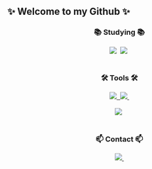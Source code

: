 ## ✨ Welcome to my Github ✨

<!--
**meozigoon/meozigoon** is a ✨ _special_ ✨ repository because its `README.md` (this file) appears on your GitHub profile.

<!--내용 부분-->
<h3 align="center">📚 Studying 📚</h3>
<div align="center">
    <img src="https://img.shields.io/badge/C++-00599C.svg?style=for-the-badge&logo=C++&logoColor=#00599C" />&nbsp
    <img src="https://img.shields.io/badge/Algorithms-428bca.svg?style=for-the-badge&logo=&logoColor=#00599C" />&nbsp
</div>

<br>

<h3 align="center">🛠 Tools 🛠</h3>
<div align="center">
    <a href="https://github.com/meozigoon">
      <img src="https://img.shields.io/badge/github-181717.svg?style=for-the-badge&logo=github&logoColor=white" />&nbsp
    </a>
    <a href="https://stupendous-helenium-279.notion.site/DH-L-1175e5388e2f80f99b75d8e68aaab2d6?pvs=4">
      <img src="https://img.shields.io/badge/Notion-F3F3F3.svg?style=for-the-badge&logo=notion&logoColor=black" />&nbsp
    </a>
</div>

<br>

<div align="center">
  <img src="https://img.shields.io/badge/Visual Studio-3B2E58.svg?style=for-the-badge&logo=visual-studio-code&logoColor=22ABF3" />&nbsp
<!--   <img src="https://img.shields.io/badge/Colab-2C2C32.svg?style=for-the-badge&logo=googlecolab&logoColor=F9AB00" />&nbsp -->
</div>

<br>

<h3 align="center">📫 Contact 📫</h3>
<div align="center">
  <a href="https://velog.io/@oka1313">
    <img src="https://img.shields.io/badge/Baakjoon-428bca?style=for-the-badge&logo=&logoColor=white" />&nbsp
  </a>
</div>
